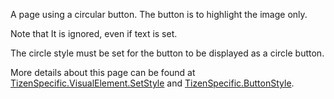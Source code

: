 ﻿A page using a circular button.
The button is to highlight the image only.

Note that It is ignored, even if text is set.

The circle style must be set for the button to be displayed as a circle button.

More details about this page can be found at [TizenSpecific.VisualElement.SetStyle](https://docs.microsoft.com/dotnet/api/xamarin.forms.platformconfiguration.tizenspecific.visualelement.setstyle?view=xamarin-forms) and [TizenSpecific.ButtonStyle](https://docs.microsoft.com/dotnet/api/xamarin.forms.platformconfiguration.tizenspecific.buttonstyle?view=xamarin-forms).
